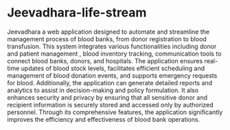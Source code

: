 # Jeevadhara-life-stream
Jeevadhara a web application designed to automate and streamline the management process of blood banks, from donor registration to blood transfusion. This system integrates various functionalities including donor and patient management , blood inventory tracking, communication tools to connect blood banks, donors, and hospitals. The application ensures real-time updates of blood stock levels, facilitates efficient scheduling and management of blood donation events, and supports emergency requests for blood. Additionally, the application can generate detailed reports and analytics to assist in decision-making and policy formulation. It also enhances security and privacy by ensuring that all sensitive donor and recipient information is securely stored and accessed only by authorized personnel. Through its comprehensive features, the application significantly improves the efficiency and effectiveness of blood bank operations.
